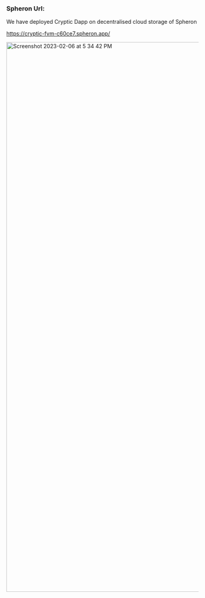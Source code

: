 ### Spheron Url: 

We have deployed Cryptic Dapp on decentralised cloud storage of Spheron

https://cryptic-fvm-c60ce7.spheron.app/


<img width="1440" alt="Screenshot 2023-02-06 at 5 34 42 PM" src="https://user-images.githubusercontent.com/54347081/216966979-02531193-a54c-4753-a6ee-4b76947f8cd3.png">
